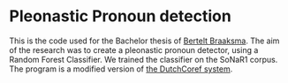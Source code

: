 # Pleonastic Pronoun detection

This is the code used for the Bachelor thesis of [Bertelt Braaksma](mailto:b.braaksma.1@student.rug.nl). The aim of the research was to create a pleonastic pronoun detector, using a Random Forest Classifier. We trained the classifier on the SoNaR1 corpus. The program is a modified version of [the DutchCoref system](https://github.com/andreasvc/dutchcoref/). 
